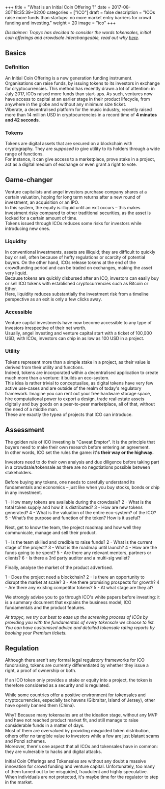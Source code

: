 +++
title = "What is an Initial Coin Offering ?"
date = 2017-08-30T18:35:39+02:00
categories = ["ICO"]
draft = false
description = "ICOs raise more funds than startups: no more market entry barriers for crowd funding and investing."
weight = 20
image = "ico"
+++

_Disclaimer: Tropyc has decided to consider the words tokensales, initial coin offerings and crowdsale interchangeable, read out why [here](/variable-description)._

## Basics

### Definition

An Initial Coin Offering is a new generation funding instrument. Organisations can raise funds, by issuing tokens to its investors in exchange for cryptocurrencies. This method has recently drawn a lot of attention: in July 2017, ICOs raised more funds than start-ups. As such, ventures now have access to capital at an earlier stage in their product lifecycle, from anywhere in the globe and without any minimum size ticket.  
Viberate, a decentralised platform for the music industry, recently raised more than 14 million USD in cryptocurrencies in a record time of **4 minutes and 42 seconds**.

### Tokens

Tokens are digital assets that are secured on a blockchain with cryptography. They are _supposed to_ give utility to its holders through a wide range of functions.  
For instance, it can give access to a marketplace, prove stake in a project, act as a digital medium of exchange or even grant a right to vote.

## Game-changer

  Venture capitalists and angel investors purchase company shares at a certain valuation, hoping for long term returns after a new round of investment, an acquisition or an IPO.  
In this system, the equity is illiquid until an exit occurs – this makes investment risky compared to other traditional securities, as the asset is locked for a certain amount of time.  
Tokens issued through ICOs reduces some risks for investors while introducing new ones.

### Liquidity

In conventional investments, assets are illiquid; they are difficult to quickly buy or sell, often because of hefty regulations or scarcity of potential buyers. On the other hand, ICOs release tokens at the end of the crowdfunding period and can be traded on exchanges, making the asset very liquid.  
Because tokens are quickly disbursed after an ICO, investors can easily buy or sell ICO tokens with established cryptocurrencies such as Bitcoin or Ether.  
Here, liquidity reduces substantially the investment risk from a timeline perspective as an exit is only a few clicks away.


### Accessible

Venture capital investments have now become accessible to any type of investors irrespective of their net worth.  
Usually, angel investing and venture capital start with a ticket of 100,000 USD; with ICOs, investors can chip in as low as 100 USD in a project.


### Utility

Tokens represent more than a simple stake in a project, as their value is derived from their utility and functions.  
Indeed, tokens are incorporated within a decentralised application to create much more than a venture: it builds an eco-system.  
This idea is rather trivial to conceptualise, as digital tokens have very few active use-cases and are outside of the realm of today's regulatory framework.
Imagine you can rent out your free hardware storage space, hire computational power to export a design, trade real estate assets digitally and buy goods on a peer-to-peer marketplace, all of that, without the need of a middle man.  
These are exactly the typea of projects that ICO can introduce.



## Assessment

The golden rule of ICO investing is "Caveat Emptor". It is the principle that buyers need to make their own research before entering an agreement.  
In other words, ICO set the rules the game: **it's their way or the highway.**  

Investors need to do their own analysis and due diligence before taking part in a crowdsale/tokensale as there are no negotiations possible between stakeholders.  

Before buying any tokens, one needs to carefully understand its fundamentals and economics – just like when you buy stocks, bonds or chip in any investment.  

1 - How many tokens are available during the crowdsale?
2 - What is the total token supply and how it is distributed?
3 - How are new tokens generated?
4 - What is the valuation of the entire eco-system? of the ICO?
5 - What’s the purpose and function of the token? How is it useful?  

Next, get to know the team, the project roadmap and how well they communicate, manage and sell their product. 

1 - Is the team skilled and credible to raise funds? 
2 - What is the current stage of the project? 
3 - What is the roadmap until launch?
4 - How are the funds going to be spent?
5 - Are there any relevant mentors, partners or clients?
6 - Is there a 3rd party auditor and a multi-sig wallet?

Finally, analyse the market of the product advertised.

1 - Does the project need a blockchain?
2 - Is there an opportunity to disrupt the market at scale?
3 - Are there promising prospects for growth?
4 - Are there any existing competitor tokens? 
5 - At what stage are they at?

We strongly advise you to go through ICO's white papers before investing: it is a summary document that explains the business model, ICO fundamentals and the product features.

_At tropyc, we try our best to ease up the screening process of ICOs by providing you with the fundamentals of every tokensale we choose to list. You can have customised advice and detailed tokensale rating reports by booking your Premium tickets._


## Regulation

Although there aren't any formal legal regulatory frameworks for ICO fundraising, tokens are currently differentiated by whether they issue a right, a proof of ownership or both.  

If an ICO token only provides a stake or equity into a project, the token is therefore considered as a security and is regulated.

While some countries offer a positive environment for tokensales and cryptocurrencies, especially tax havens (Gibraltar, Island of Jersey), other have openly banned them (China).

Why? Because many tokensales are at the ideation stage, without any MVP and have not reached product market fit, and still manage to raise considerable funds in a matter of days.  
Most of them are overvalued by providing misguided token distribution, others offer no tangible value to investors while a few are just blatant scams and Ponzi schemes.  
Moreover, there's one aspect that all ICOs and tokensales have in common: they are vulnerable to hacks and digital attacks.

Initial Coin Offerings and Tokensales are without any doubt a massive innovation for crowd funding and venture capital. Unfortunately, too many of them turned out to be misguided, fraudulent and highly speculative.  
When individuals are not protected, it's maybe time for the regulator to step in the market.
